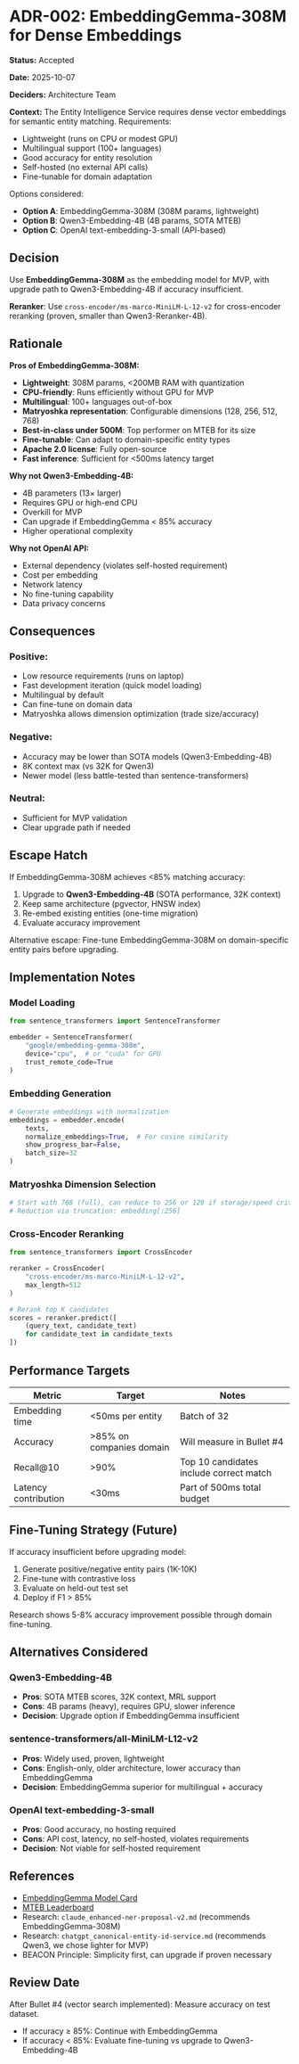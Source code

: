 # ADR-002: EmbeddingGemma-308M for Dense Embeddings

**Status:** Accepted

**Date:** 2025-10-07

**Deciders:** Architecture Team

**Context:**
The Entity Intelligence Service requires dense vector embeddings for semantic entity matching. Requirements:
- Lightweight (runs on CPU or modest GPU)
- Multilingual support (100+ languages)
- Good accuracy for entity resolution
- Self-hosted (no external API calls)
- Fine-tunable for domain adaptation

Options considered:
- **Option A**: EmbeddingGemma-308M (308M params, lightweight)
- **Option B**: Qwen3-Embedding-4B (4B params, SOTA MTEB)
- **Option C**: OpenAI text-embedding-3-small (API-based)

## Decision

Use **EmbeddingGemma-308M** as the embedding model for MVP, with upgrade path to Qwen3-Embedding-4B if accuracy insufficient.

**Reranker**: Use `cross-encoder/ms-marco-MiniLM-L-12-v2` for cross-encoder reranking (proven, smaller than Qwen3-Reranker-4B).

## Rationale

**Pros of EmbeddingGemma-308M:**
- **Lightweight**: 308M params, <200MB RAM with quantization
- **CPU-friendly**: Runs efficiently without GPU for MVP
- **Multilingual**: 100+ languages out-of-box
- **Matryoshka representation**: Configurable dimensions (128, 256, 512, 768)
- **Best-in-class under 500M**: Top performer on MTEB for its size
- **Fine-tunable**: Can adapt to domain-specific entity types
- **Apache 2.0 license**: Fully open-source
- **Fast inference**: Sufficient for <500ms latency target

**Why not Qwen3-Embedding-4B:**
- 4B parameters (13× larger)
- Requires GPU or high-end CPU
- Overkill for MVP
- Can upgrade if EmbeddingGemma < 85% accuracy
- Higher operational complexity

**Why not OpenAI API:**
- External dependency (violates self-hosted requirement)
- Cost per embedding
- Network latency
- No fine-tuning capability
- Data privacy concerns

## Consequences

### Positive:
- Low resource requirements (runs on laptop)
- Fast development iteration (quick model loading)
- Multilingual by default
- Can fine-tune on domain data
- Matryoshka allows dimension optimization (trade size/accuracy)

### Negative:
- Accuracy may be lower than SOTA models (Qwen3-Embedding-4B)
- 8K context max (vs 32K for Qwen3)
- Newer model (less battle-tested than sentence-transformers)

### Neutral:
- Sufficient for MVP validation
- Clear upgrade path if needed

## Escape Hatch

If EmbeddingGemma-308M achieves <85% matching accuracy:
1. Upgrade to **Qwen3-Embedding-4B** (SOTA performance, 32K context)
2. Keep same architecture (pgvector, HNSW index)
3. Re-embed existing entities (one-time migration)
4. Evaluate accuracy improvement

Alternative escape: Fine-tune EmbeddingGemma-308M on domain-specific entity pairs before upgrading.

## Implementation Notes

### Model Loading
```python
from sentence_transformers import SentenceTransformer

embedder = SentenceTransformer(
    "google/embedding-gemma-308m",
    device="cpu",  # or "cuda" for GPU
    trust_remote_code=True
)
```

### Embedding Generation
```python
# Generate embeddings with normalization
embeddings = embedder.encode(
    texts,
    normalize_embeddings=True,  # For cosine similarity
    show_progress_bar=False,
    batch_size=32
)
```

### Matryoshka Dimension Selection
```python
# Start with 768 (full), can reduce to 256 or 128 if storage/speed critical
# Reduction via truncation: embedding[:256]
```

### Cross-Encoder Reranking
```python
from sentence_transformers import CrossEncoder

reranker = CrossEncoder(
    "cross-encoder/ms-marco-MiniLM-L-12-v2",
    max_length=512
)

# Rerank top K candidates
scores = reranker.predict([
    (query_text, candidate_text)
    for candidate_text in candidate_texts
])
```

## Performance Targets

| Metric | Target | Notes |
|--------|--------|-------|
| Embedding time | <50ms per entity | Batch of 32 |
| Accuracy | >85% on companies domain | Will measure in Bullet #4 |
| Recall@10 | >90% | Top 10 candidates include correct match |
| Latency contribution | <30ms | Part of 500ms total budget |

## Fine-Tuning Strategy (Future)

If accuracy insufficient before upgrading model:
1. Generate positive/negative entity pairs (1K-10K)
2. Fine-tune with contrastive loss
3. Evaluate on held-out test set
4. Deploy if F1 > 85%

Research shows 5-8% accuracy improvement possible through domain fine-tuning.

## Alternatives Considered

### Qwen3-Embedding-4B
- **Pros**: SOTA MTEB scores, 32K context, MRL support
- **Cons**: 4B params (heavy), requires GPU, slower inference
- **Decision**: Upgrade option if EmbeddingGemma insufficient

### sentence-transformers/all-MiniLM-L12-v2
- **Pros**: Widely used, proven, lightweight
- **Cons**: English-only, older architecture, lower accuracy than EmbeddingGemma
- **Decision**: EmbeddingGemma superior for multilingual + accuracy

### OpenAI text-embedding-3-small
- **Pros**: Good accuracy, no hosting required
- **Cons**: API cost, latency, no self-hosted, violates requirements
- **Decision**: Not viable for self-hosted requirement

## References

- [EmbeddingGemma Model Card](https://huggingface.co/google/embedding-gemma-308m)
- [MTEB Leaderboard](https://huggingface.co/spaces/mteb/leaderboard)
- Research: `claude_enhanced-ner-proposal-v2.md` (recommends EmbeddingGemma-308M)
- Research: `chatgpt_canonical-entity-id-service.md` (recommends Qwen3, we chose lighter for MVP)
- BEACON Principle: Simplicity first, can upgrade if proven necessary

## Review Date

After Bullet #4 (vector search implemented): Measure accuracy on test dataset.
- If accuracy ≥ 85%: Continue with EmbeddingGemma
- If accuracy < 85%: Evaluate fine-tuning vs upgrade to Qwen3-Embedding-4B
